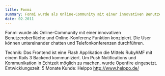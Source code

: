 ```yaml
---
title: Fonmi
summary: Fonmi wurde als Online-Community mit einer innovativen Benutzeroberfläche und Online-Konferenz Funktion konzipiert.
date: 02.2011
---
```


Fonmi wurde als Online-Community mit einer innovativen Benutzeroberfläche und Online-Konferenz Funktion konzipiert. Die User können untereinander chatten und Telefonkonferenzen durchführen.

Technik:
Das Frontend ist eine Flash Applikation die Mittels RubyAMF mit einem Rails 3 Backend kommuniziert. Um Push Notifications und Kommunikation in Echtzeit möglich zu machen, wurde Openfire eingesetzt. 
Entwicklungszeit: 5 Monate
Kunde: Helppo http://www.helppo.de/
